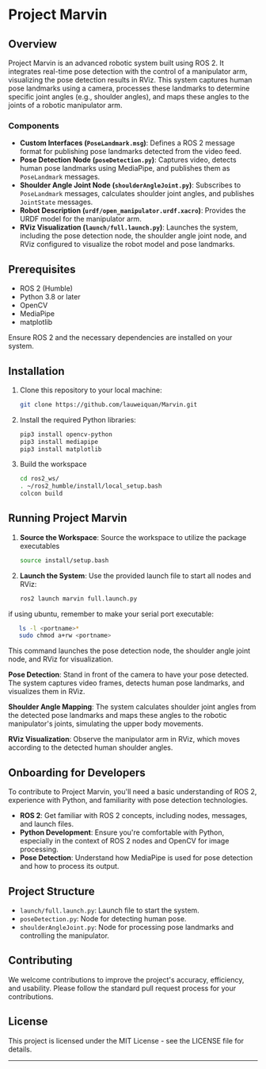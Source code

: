 # Project Marvin

## Overview

Project Marvin is an advanced robotic system built using ROS 2. It integrates real-time pose detection with the control of a manipulator arm, visualizing the pose detection results in RViz. This system captures human pose landmarks using a camera, processes these landmarks to determine specific joint angles (e.g., shoulder angles), and maps these angles to the joints of a robotic manipulator arm.

### Components

- **Custom Interfaces (`PoseLandmark.msg`)**: Defines a ROS 2 message format for publishing pose landmarks detected from the video feed.
- **Pose Detection Node (`poseDetection.py`)**: Captures video, detects human pose landmarks using MediaPipe, and publishes them as `PoseLandmark` messages.
- **Shoulder Angle Joint Node (`shoulderAngleJoint.py`)**: Subscribes to `PoseLandmark` messages, calculates shoulder joint angles, and publishes `JointState` messages.
- **Robot Description (`urdf/open_manipulator.urdf.xacro`)**: Provides the URDF model for the manipulator arm.
- **RViz Visualization (`launch/full.launch.py`)**: Launches the system, including the pose detection node, the shoulder angle joint node, and RViz configured to visualize the robot model and pose landmarks.

## Prerequisites

- ROS 2 (Humble)
- Python 3.8 or later
- OpenCV
- MediaPipe
- matplotlib

Ensure ROS 2 and the necessary dependencies are installed on your system.

## Installation

1. Clone this repository to your local machine:

   ```bash
   git clone https://github.com/lauweiquan/Marvin.git
   ```

2. Install the required Python libraries:

   ```bash
   pip3 install opencv-python
   pip3 install mediapipe
   pip3 install matplotlib
   ```

3. Build the workspace

   ```bash
   cd ros2_ws/
   . ~/ros2_humble/install/local_setup.bash
   colcon build
   ```

## Running Project Marvin

1. **Source the Workspace**: Source the workspace to utilize the package executables

   ```bash
   source install/setup.bash
   ```

2. **Launch the System**: Use the provided launch file to start all nodes and RViz:
   ```bash
   ros2 launch marvin full.launch.py
   ```
if using ubuntu, remember to make your serial port executable:
```bash
   ls -l <portname>*
   sudo chmod a+rw <portname>
   ```
   
This command launches the pose detection node, the shoulder angle joint node, and RViz for visualization.

**Pose Detection**: Stand in front of the camera to have your pose detected. The system captures video frames, detects human pose landmarks, and visualizes them in RViz.

**Shoulder Angle Mapping**: The system calculates shoulder joint angles from the detected pose landmarks and maps these angles to the robotic manipulator's joints, simulating the upper body movements.

**RViz Visualization**: Observe the manipulator arm in RViz, which moves according to the detected human shoulder angles.

## Onboarding for Developers

To contribute to Project Marvin, you'll need a basic understanding of ROS 2, experience with Python, and familiarity with pose detection technologies.

- **ROS 2**: Get familiar with ROS 2 concepts, including nodes, messages, and launch files.
- **Python Development**: Ensure you're comfortable with Python, especially in the context of ROS 2 nodes and OpenCV for image processing.
- **Pose Detection**: Understand how MediaPipe is used for pose detection and how to process its output.

## Project Structure

- `launch/full.launch.py`: Launch file to start the system.
- `poseDetection.py`: Node for detecting human pose.
- `shoulderAngleJoint.py`: Node for processing pose landmarks and controlling the manipulator.

## Contributing

We welcome contributions to improve the project's accuracy, efficiency, and usability. Please follow the standard pull request process for your contributions.

## License

This project is licensed under the MIT License - see the LICENSE file for details.

---
